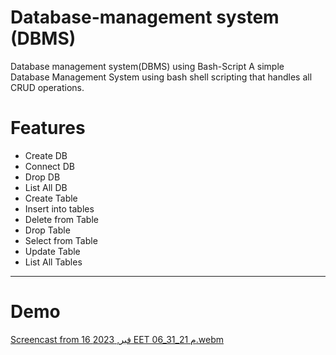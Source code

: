 # Database-management system (DBMS)
Database management system(DBMS) using Bash-Script
A simple Database Management System using bash shell scripting that handles all CRUD operations.
# Features
- Create DB
- Connect DB
- Drop DB
- List All DB 
- Create Table
- Insert into tables
- Delete from Table
- Drop Table
- Select from Table
- Update Table
- List All Tables
---------------------------------------------------------------------------------------------------------------------------------------------------------------------
# Demo
[Screencast from 16 فبر, 2023 EET 06_31_21 م.webm](https://user-images.githubusercontent.com/47718954/219783963-8ea5fb59-8dbf-4acb-9312-4c8c27d66279.webm)
